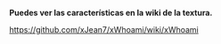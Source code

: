 
**Puedes ver las características en la wiki de la textura.**

https://github.com/xJean7/xWhoami/wiki/xWhoami